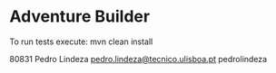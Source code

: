 ﻿# Adventure Builder

To run tests execute: mvn clean install

80831 Pedro Lindeza pedro.lindeza@tecnico.ulisboa.pt pedrolindeza